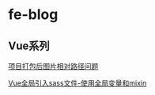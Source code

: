 # fe-blog

## Vue系列

[项目打包后图片相对路径问题](https://github.com/ybyc/fe-blog/issues/2)

[Vue全局引入sass文件-使用全局变量和mixin](https://github.com/ybyc/fe-blog/issues/1)